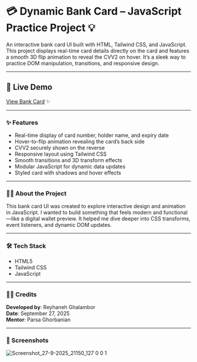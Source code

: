 # 💳 Dynamic Bank Card – JavaScript Practice Project 💡  
An interactive bank card UI built with HTML, Tailwind CSS, and JavaScript. This project displays real-time card details directly on the card and features a smooth 3D flip animation to reveal the CVV2 on hover. It’s a sleek way to practice DOM manipulation, transitions, and responsive design.

---

## 🔗 Live Demo  
[View Bank Card](https://sensational-moonbeam-455712.netlify.app/) ✨

---

### ✨ Features  
- Real-time display of card number, holder name, and expiry date  
- Hover-to-flip animation revealing the card’s back side  
- CVV2 securely shown on the reverse  
- Responsive layout using Tailwind CSS  
- Smooth transitions and 3D transform effects  
- Modular JavaScript for dynamic data updates  
- Styled card with shadows and hover effects  

---

### 👩‍💻 About the Project  
This bank card UI was created to explore interactive design and animation in JavaScript. I wanted to build something that feels modern and functional—like a digital wallet preview. It helped me dive deeper into CSS transforms, event listeners, and dynamic DOM updates.

---

### 🛠️ Tech Stack  
- HTML5  
- Tailwind CSS  
- JavaScript  

---

### 🧑‍🎨 Credits  
**Developed by**: Reyhaneh Ghalambor  
**Date**: September 27, 2025  
**Mentor**: Parsa Ghorbanian  

---

### 📸 Screenshots  
![Screenshot_27-9-2025_21150_127 0 0 1](https://github.com/user-attachments/assets/97a75849-8474-4fb3-b362-fb3f2aac0696)
